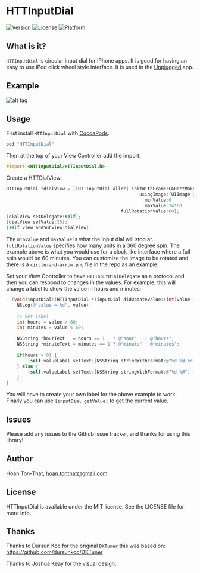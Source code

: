 # HTTInputDial

[![Version](https://img.shields.io/cocoapods/v/HTTInputDial.svg?style=flat)](http://cocoapods.org/pods/HTTInputDial)
[![License](https://img.shields.io/cocoapods/l/HTTInputDial.svg?style=flat)](http://cocoapods.org/pods/HTTInputDial)
[![Platform](https://img.shields.io/cocoapods/p/HTTInputDial.svg?style=flat)](http://cocoapods.org/pods/HTTInputDial)

## What is it?

`HTTInputDial` is circular input dial for iPhone apps. It is good for having an easy to use iPod click wheel style interface. It is used in the [Unplugged](http://unpluggedtime.com) app.

## Example

![alt tag](https://raw.github.com/hoan/HTTInputDial/master/example-2.gif)

## Usage

First install `HTTInputDial` with [CocoaPods](http://cocoapods.org):

```ruby
pod "HTTInputDial"
```

Then at the top of your View Controller add the import:

```objective-c
#import <HTTInputDial/HTTInputDial.h>
```

Create a HTTDialView:

```objective-c
HTTInputDial *dialView = [[HTTInputDial alloc] initWithFrame:CGRectMake(50, 50, 220, 220)
                                                  usingImage:[UIImage imageNamed:@"circle-and-arrow"]
                                                    minValue:0
                                                    maxValue:24*60
                                           fullRotationValue:60];
[dialView setDelegate:self];
[dialView setValue:25];
[self.view addSubview:dialView];
```

The `minValue` and `maxValue` is what the input dial will stop at. `fullRotationValue` specifies how many units in a 360 degree spin. The example above is what you would use for a clock like interface where a full spin would be 60 minutes. You can customize the image to be rotated and there is a `circle-and-arrow.png` file in the repo as an example.

Set your View Controller to have `HTTInputDialDelegate` as a protocol and then you can respond to changes in the values. For example, this will change a label to show the value in hours and minutes:

```objective-c
- (void)inputDial:(HTTInputDial *)inputDial didUpdateValue:(int)value {
    NSLog(@"value = %d", value);
    
    // Set label
    int hours = value / 60;
    int minutes = value % 60;
    
    NSString *hourText   = hours == 1   ? @"hour"   : @"hours";
    NSString *minuteText = minutes == 1 ? @"minute" : @"minutes";
    
    if(hours > 0) {
        [self.valueLabel setText:[NSString stringWithFormat:@"%d %@ %d %@",hours, hourText, minutes, minuteText]];
    } else {
        [self.valueLabel setText:[NSString stringWithFormat:@"%d %@", minutes, minuteText]];
    }
}
```

You will have to create your own label for the above example to work. Finally you can use `[inputDial getValue]` to get the current value.

## Issues

Please add any issues to the Github issue tracker, and thanks for using this library!

## Author

Hoan Ton-That, hoan.tonthat@gmail.com

## License

HTTInputDial is available under the MIT license. See the LICENSE file for more info.

## Thanks

Thanks to Dursun Koc for the original `DKTuner` this was based on: https://github.com/dursunkoc/DKTuner

Thanks to Joshua Keay for the visual design.
